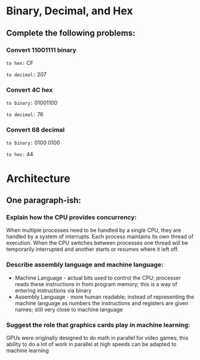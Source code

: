 # Binary, Decimal, and Hex
## Complete the following problems:

### Convert 11001111 binary

`to hex:` CF

`to decimal:` 207

### Convert 4C hex

`to binary:` 01001100

`to decimal:` 76

### Convert 68 decimal

`to binary:` 0100 0100

`to hex:` 44

# Architecture
## One paragraph-ish:

### Explain how the CPU provides concurrency:
When multiple processes need to be handled by a single CPU, they are handled by a system of interrupts.  Each process maintains its own thread of execution. When the CPU switches between processes one thread will be temporarily interrupted and another starts or resumes where it left off.

### Describe assembly language and machine language:
* Machine Language - actual bits used to control the CPU; processer reads these instructions in from program memory; this is a way of entering instructions via binary
* Assembly Language - more human readable; instead of representing the machine language as numbers the instructions and registers are given names; still very close to machine language

### Suggest the role that graphics cards play in machine learning:
GPUs were originally designed to do math in parallel for video games; this ability to do a lot of work in parallel at high speeds can be adapted to machine learning